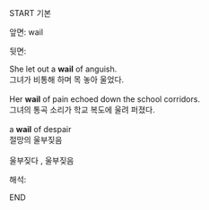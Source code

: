 START
기본

앞면:
wail


뒷면:
<div>She let out a <strong>wail</strong> of anguish. </div><div><div>그녀가 비통해 하며 목 놓아 울었다.</div></div><div><br></div><div><div>Her <strong>wail</strong> of pain echoed down the school corridors. </div><div><div>그녀의 통곡 소리가 학교 복도에 울려 퍼졌다.</div></div></div><div><br></div><div><div>a <strong>wail</strong> of despair </div><div><div>절망의 울부짖음</div></div></div><div><br></div><div>울부짖다 , 울부짖음</div>


해석:

END